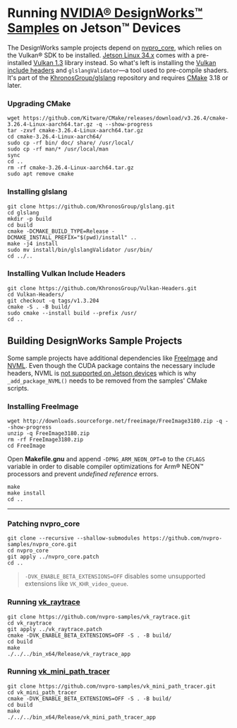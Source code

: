 # Running [NVIDIA® DesignWorks™ Samples](https://github.com/nvpro-samples) on Jetson™ Devices

The DesignWorks sample projects depend on [nvpro_core](https://github.com/nvpro-samples/nvpro_core), which relies on the Vulkan® SDK to be installed. [Jetson Linux 34.x](https://developer.nvidia.com/embedded/jetson-linux) comes with a pre-installed [Vulkan 1.3](https://developer.nvidia.com/embedded/vulkan) library instead. So what's left is installing the [Vulkan include headers](https://github.com/KhronosGroup/Vulkan-Headers) and `glslangValidator`—a tool used to pre-compile shaders. It's part of the [KhronosGroup/glslang](https://github.com/KhronosGroup/glslang) repository and requires [CMake](https://cmake.org/download/) 3.18 or later.

### Upgrading CMake
```
wget https://github.com/Kitware/CMake/releases/download/v3.26.4/cmake-3.26.4-Linux-aarch64.tar.gz -q --show-progress
tar -zxvf cmake-3.26.4-Linux-aarch64.tar.gz
cd cmake-3.26.4-Linux-aarch64/
sudo cp -rf bin/ doc/ share/ /usr/local/
sudo cp -rf man/* /usr/local/man
sync
cd ..
rm -rf cmake-3.26.4-Linux-aarch64.tar.gz
sudo apt remove cmake
```

### Installing glslang
```
git clone https://github.com/KhronosGroup/glslang.git
cd glslang
mkdir -p build
cd build
cmake -DCMAKE_BUILD_TYPE=Release -DCMAKE_INSTALL_PREFIX="$(pwd)/install" ..
make -j4 install
sudo mv install/bin/glslangValidator /usr/bin/
cd ../..
```

### Installing Vulkan Include Headers
```
git clone https://github.com/KhronosGroup/Vulkan-Headers.git
cd Vulkan-Headers/
git checkout -q tags/v1.3.204
cmake -S . -B build/
sudo cmake --install build --prefix /usr/
cd ..
```


## Building DesignWorks Sample Projects
Some sample projects have additional dependencies like [FreeImage](https://freeimage.sourceforge.io/index.html) and [NVML](https://developer.nvidia.com/nvidia-management-library-nvml). Even though the CUDA package contains the necessary include headers, NVML is [not supported on Jetson devices](https://forums.developer.nvidia.com/t/use-nvml-api-on-jetson/248965) which is why `_add_package_NVML()` needs to be removed from the samples' CMake scripts.

### Installing FreeImage
```
wget http://downloads.sourceforge.net/freeimage/FreeImage3180.zip -q --show-progress
unzip -q FreeImage3180.zip
rm -rf FreeImage3180.zip
cd FreeImage
```
Open **Makefile.gnu** and append `-DPNG_ARM_NEON_OPT=0` to the `CFLAGS` variable in order to disable compiler optimizations for Arm® NEON™ processors and prevent *undefined reference* errors.
```
make
make install
cd ..
```
---

### Patching nvpro_core
```
git clone --recursive --shallow-submodules https://github.com/nvpro-samples/nvpro_core.git
cd nvpro_core
git apply ../nvpro_core.patch
cd ..
```

>`-DVK_ENABLE_BETA_EXTENSIONS=OFF` disables some unsupported extensions like `VK_KHR_video_queue`.

### Running [vk_raytrace](https://github.com/nvpro-samples/vk_raytrace)
```
git clone https://github.com/nvpro-samples/vk_raytrace.git
cd vk_raytrace
git apply ../vk_raytrace.patch
cmake -DVK_ENABLE_BETA_EXTENSIONS=OFF -S . -B build/
cd build
make
./../../bin_x64/Release/vk_raytrace_app
```

### Running [vk_mini_path_tracer](https://github.com/nvpro-samples/vk_mini_path_tracer)
```
git clone https://github.com/nvpro-samples/vk_mini_path_tracer.git
cd vk_mini_path_tracer
cmake -DVK_ENABLE_BETA_EXTENSIONS=OFF -S . -B build/
cd build
make
./../../bin_x64/Release/vk_mini_path_tracer_app
```

